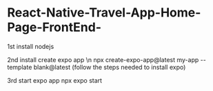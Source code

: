 # React-Native-Travel-App-Home-Page-FrontEnd-

1st install nodejs

2nd install create expo app \n
npx create-expo-app@latest my-app --template blank@latest
(follow the steps needed to install expo)

3rd start expo app
npx expo start
